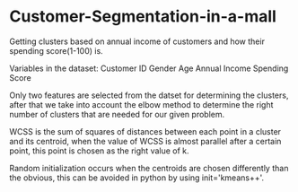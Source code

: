 # Customer-Segmentation-in-a-mall
Getting clusters based on annual income of customers and how their spending score(1-100) is.

Variables in the dataset:
Customer ID
Gender
Age
Annual Income
Spending Score

Only two features are selected from the datset for determining the clusters, after that we take into account the elbow method to determine the right number of clusters
that are needed for our given problem. 

WCSS is the sum of squares of distances between each point in a cluster and its centroid, when the value of WCSS is almost parallel after a certain point, this point 
is chosen as the right value of k.

Random initialization occurs when the centroids are chosen differently than the obvious, this can be avoided in python by using init='kmeans++'.



